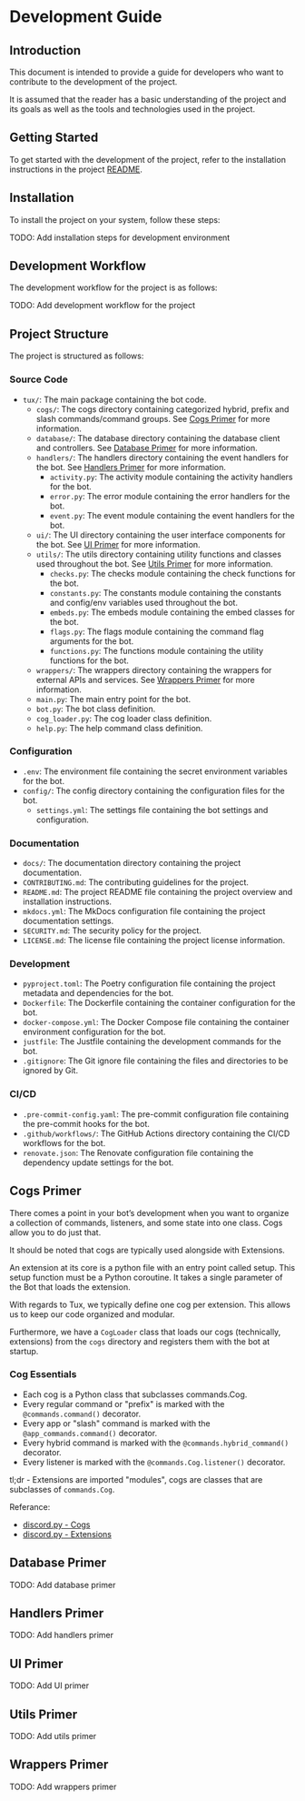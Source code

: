 # Development Guide

## Introduction

This document is intended to provide a guide for developers who want to contribute to the development of the project.

It is assumed that the reader has a basic understanding of the project and its goals as well as the tools and technologies used in the project.

## Getting Started

To get started with the development of the project, refer to the installation instructions in the project [README](../README.md).

## Installation

To install the project on your system, follow these steps:

TODO: Add installation steps for development environment

## Development Workflow

The development workflow for the project is as follows:

TODO: Add development workflow for the project

## Project Structure

The project is structured as follows:

### Source Code

- `tux/`: The main package containing the bot code.
  - `cogs/`: The cogs directory containing categorized hybrid, prefix and slash commands/command groups. See [Cogs Primer](#cogs-primer) for more information.
  - `database/`: The database directory containing the database client and controllers. See [Database Primer](#database-primer) for more information.
  - `handlers/`: The handlers directory containing the event handlers for the bot. See [Handlers Primer](#handlers-primer) for more information.
    - `activity.py`: The activity module containing the activity handlers for the bot.
    - `error.py`: The error module containing the error handlers for the bot.
    - `event.py`: The event module containing the event handlers for the bot.
  - `ui/`: The UI directory containing the user interface components for the bot. See [UI Primer](#ui-primer) for more information.
  - `utils/`: The utils directory containing utility functions and classes used throughout the bot. See [Utils Primer](#utils-primer) for more information.
    - `checks.py`: The checks module containing the check functions for the bot.
    - `constants.py`: The constants module containing the constants and config/env variables used throughout the bot.
    - `embeds.py`: The embeds module containing the embed classes for the bot.
    - `flags.py`: The flags module containing the command flag arguments for the bot.
    - `functions.py`: The functions module containing the utility functions for the bot.
  - `wrappers/`: The wrappers directory containing the wrappers for external APIs and services. See [Wrappers Primer](#wrappers-primer) for more information.
  - `main.py`: The main entry point for the bot.
  - `bot.py`: The bot class definition.
  - `cog_loader.py`: The cog loader class definition.
  - `help.py`: The help command class definition.

### Configuration

- `.env`: The environment file containing the secret environment variables for the bot.
- `config/`: The config directory containing the configuration files for the bot.
  - `settings.yml`: The settings file containing the bot settings and configuration.

### Documentation

- `docs/`: The documentation directory containing the project documentation.
- `CONTRIBUTING.md`: The contributing guidelines for the project.
- `README.md`: The project README file containing the project overview and installation instructions.
- `mkdocs.yml`: The MkDocs configuration file containing the project documentation settings.
- `SECURITY.md`: The security policy for the project.
- `LICENSE.md`: The license file containing the project license information.

### Development

- `pyproject.toml`: The Poetry configuration file containing the project metadata and dependencies for the bot.
- `Dockerfile`: The Dockerfile containing the container configuration for the bot.
- `docker-compose.yml`: The Docker Compose file containing the container environment configuration for the bot.
- `justfile`: The Justfile containing the development commands for the bot.
- `.gitignore`: The Git ignore file containing the files and directories to be ignored by Git.

### CI/CD

- `.pre-commit-config.yaml`: The pre-commit configuration file containing the pre-commit hooks for the bot.
- `.github/workflows/`: The GitHub Actions directory containing the CI/CD workflows for the bot.
- `renovate.json`: The Renovate configuration file containing the dependency update settings for the bot.

## Cogs Primer

There comes a point in your bot’s development when you want to organize a collection of commands, listeners, and some state into one class. Cogs allow you to do just that.

It should be noted that cogs are typically used alongside with Extensions.

An extension at its core is a python file with an entry point called setup. This setup function must be a Python coroutine. It takes a single parameter of the Bot that loads the extension.

With regards to Tux, we typically define one cog per extension. This allows us to keep our code organized and modular.

Furthermore, we have a `CogLoader` class that loads our cogs (technically, extensions) from the `cogs` directory and registers them with the bot at startup.

### Cog Essentials

- Each cog is a Python class that subclasses commands.Cog.
- Every regular command or "prefix" is marked with the `@commands.command()` decorator.
- Every app or "slash" command is marked with the `@app_commands.command()` decorator.
- Every hybrid command is marked with the `@commands.hybrid_command()` decorator.
- Every listener is marked with the `@commands.Cog.listener()` decorator.

tl;dr - Extensions are imported "modules", cogs are classes that are subclasses of `commands.Cog`.

Referance:

- [discord.py - Cogs](https://discordpy.readthedocs.io/en/stable/ext/commands/cogs.html)
- [discord.py - Extensions](https://discordpy.readthedocs.io/en/stable/ext/commands/extensions.html)

## Database Primer

TODO: Add database primer

## Handlers Primer

TODO: Add handlers primer

## UI Primer

TODO: Add UI primer

## Utils Primer

TODO: Add utils primer

## Wrappers Primer

TODO: Add wrappers primer
